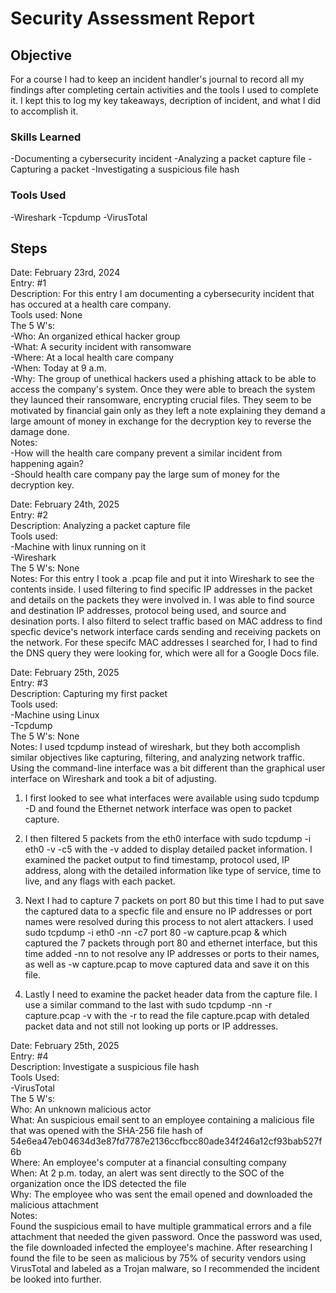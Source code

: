 # Security Assessment Report

## Objective

For a course I had to keep an incident handler's journal to record all my findings after completing certain activities and the tools I used to complete it. I kept this to log my key takeaways, decription of incident, and what I did to accomplish it.

### Skills Learned

-Documenting a cybersecurity incident
-Analyzing a packet capture file
-Capturing a packet
-Investigating a suspicious file hash

### Tools Used

-Wireshark
-Tcpdump
-VirusTotal

## Steps

Date: February 23rd, 2024 <br>
Entry: #1<br>
Description: For this entry I am documenting a cybersecurity incident that has occured at a health care company.<br>
Tools used: None<br>
The 5 W's: <br>
-Who: An organized ethical hacker group<br>
-What: A security incident with ransomware<br>
-Where: At a local health care company<br>
-When: Today at 9 a.m.<br>
-Why: The group of unethical hackers used a phishing attack to be able to access the company's system. Once they were able to breach the system they launced their ransomware, encrypting crucial files. They seem to be motivated by financial gain only as they left a note explaining they demand a large amount of money in exchange for the decryption key to reverse the damage done.<br>
Notes: <br>
-How will the health care company prevent a similar incident from happening again?<br>
-Should health care company pay the large sum of money for the decryption key. <br>


Date: February 24th, 2025<br>
Entry: #2<br>
Description: Analyzing a packet capture file<br>
Tools used: <br>
-Machine with linux running on it<br>
-Wireshark<br>
The 5 W's: None<br>
Notes: For this entry I took a .pcap file and put it into Wireshark to see the contents inside. I used filtering to find specific IP addresses in the packet and details on the packets they were involved in. I was able to find source and destination IP addresses, protocol being used, and source and desination ports. I also filterd to select traffic based on MAC address to find specfic device's network interface cards sending and receiving packets on the network. For these specifc MAC addresses I searched for, I had to find the DNS query they were looking for, which were all for a Google Docs file.


Date: February 25th, 2025<br>
Entry: #3<br>
Description: Capturing my first packet<br>
Tools used:<br>
-Machine using Linux<br>
-Tcpdump<br>
The 5 W's: None<br>
Notes: I used tcpdump instead of wireshark, but they both accomplish similar objectives like capturing, filtering, and analyzing network traffic. Using the command-line interface was a bit different than the graphical user interface on Wireshark and took a bit of adjusting. <br>

1. I first looked to see what interfaces were available using  sudo tcpdump -D  and found the Ethernet network interface was open to packet capture. <br>

2. I then filtered 5 packets from the eth0 interface with  sudo tcpdump -i eth0 -v -c5   with the -v added to display detailed packet information. I examined the packet output to find timestamp, protocol used, IP address, along with the detailed information like type of service, time to live, and any flags with each packet. <br>

3. Next I had to capture 7 packets on port 80 but this time I had to put save the captured data to a specfic file and ensure no IP addresses or port names were resolved during this process to not alert attackers. I used  sudo tcpdump -i eth0 -nn -c7 port 80 -w capture.pcap &   which captured the 7 packets through port 80 and ethernet interface, but this time added -nn to not resolve any IP addresses or ports to their names, as well as  -w capture.pcap  to move captured data and save it on this file.<br>

4. Lastly I need to examine the packet header data from the capture file. I use a similar command to the last with       sudo tcpdump -nn -r capture.pcap -v   with the -r to read the file capture.pcap with detaled packet data and not still not looking up ports or IP addresses.<br>


Date: February 25th, 2025<br>
Entry: #4<br>
Description: Investigate a suspicious file hash<br>
Tools Used:<br>
-VirusTotal<br>
The 5 W's: <br>
Who: An unknown malicious actor<br>
What: An suspicious email sent to an employee containing a malicious file that was opened with the SHA-256 file hash of 54e6ea47eb04634d3e87fd7787e2136ccfbcc80ade34f246a12cf93bab527f6b<br>
Where: An employee's computer at a financial consulting company<br>
When: At 2 p.m. today, an alert was sent directly to the SOC of the organization once the IDS detected the file<br>
Why: The employee who was sent the email opened and downloaded the malicious attachment<br>
Notes:<br>
Found the suspicious email to have multiple grammatical errors and a file attachment that needed the given password. Once the password was used, the file downloaded infected the employee's machine. After researching I found the file to be seen as malicious by 75% of security vendors using VirusTotal and labeled as a Trojan malware, so I recommended the incident be looked into further.


